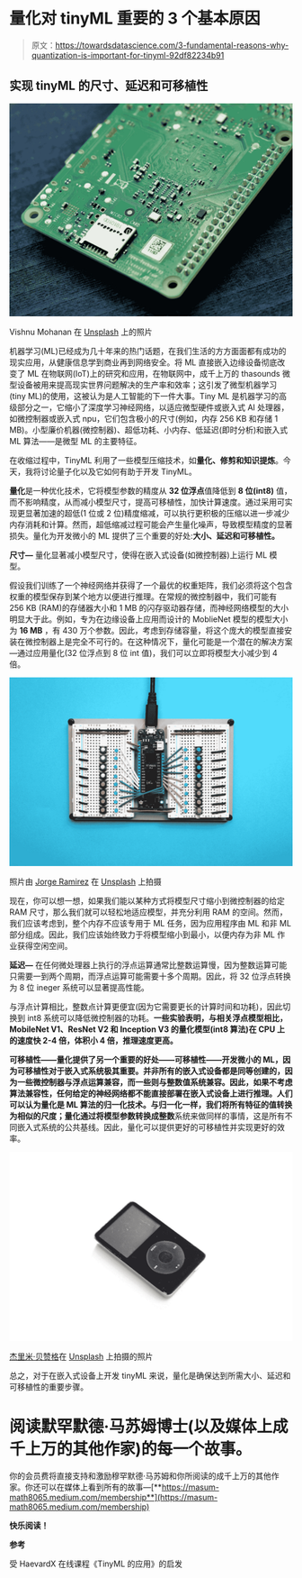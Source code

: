 # 量化对 tinyML 重要的 3 个基本原因

> 原文：<https://towardsdatascience.com/3-fundamental-reasons-why-quantization-is-important-for-tinyml-92df82234b91>

## 实现 tinyML 的尺寸、延迟和可移植性

![](img/2d984d2b9be2e917ef99a14d47f76b32.png)

Vishnu Mohanan 在 [Unsplash](https://unsplash.com?utm_source=medium&utm_medium=referral) 上的照片

机器学习(ML)已经成为几十年来的热门话题，在我们生活的方方面面都有成功的现实应用，从健康信息学到商业再到网络安全。将 ML 直接嵌入边缘设备彻底改变了 ML 在物联网(IoT)上的研究和应用，在物联网中，成千上万的 thasounds 微型设备被用来提高现实世界问题解决的生产率和效率；这引发了微型机器学习(tiny ML)的使用，这被认为是人工智能的下一件大事。Tiny ML 是机器学习的高级部分之一，它缩小了深度学习神经网络，以适应微型硬件或嵌入式 AI 处理器，如微控制器或嵌入式 npu，它们包含极小的尺寸(例如，内存 256 KB 和存储 1 MB)。小型廉价机器(微控制器)、超低功耗、小内存、低延迟(即时分析)和嵌入式 ML 算法——是微型 ML 的主要特征。

在收缩过程中，TinyML 利用了一些模型压缩技术，如**量化、修剪和知识提炼**。今天，我将讨论量子化以及它如何有助于开发 TinyML。

**量化**是一种优化技术，它将模型参数的精度从 **32 位浮点**值降低到 **8 位(int8)** 值，而不影响精度，从而减小模型尺寸，提高可移植性，加快计算速度。通过采用可实现更显著加速的超低(1 位或 2 位)精度缩减，可以执行更积极的压缩以进一步减少内存消耗和计算。然而，超低缩减过程可能会产生量化噪声，导致模型精度的显著损失。量化为开发微小的 ML 提供了三个重要的好处:**大小、延迟和可移植性。**

**尺寸—** 量化显著减小模型尺寸，使得在嵌入式设备(如微控制器)上运行 ML 模型。

假设我们训练了一个神经网络并获得了一个最优的权重矩阵，我们必须将这个包含权重的模型保存到某个地方以便进行推理。在常规的微控制器中，我们可能有 256 KB (RAM)的存储器大小和 1 MB 的闪存驱动器存储，而神经网络模型的大小明显大于此。例如，专为在边缘设备上应用而设计的 MoblieNet 模型的模型大小为 **16 MB** ，有 430 万个参数。因此，考虑到存储容量，将这个庞大的模型直接安装在微控制器上是完全不可行的。在这种情况下，量化可能是一个潜在的解决方案—通过应用量化(32 位浮点到 8 位 int 值)，我们可以立即将模型大小减少到 4 倍。

![](img/b0e05c6100ef0883a3aee18ae43babdd.png)

照片由 [Jorge Ramirez](https://unsplash.com/@jorgedevs?utm_source=medium&utm_medium=referral) 在 [Unsplash](https://unsplash.com?utm_source=medium&utm_medium=referral) 上拍摄

现在，你可以想一想，如果我们能以某种方式将模型尺寸缩小到微控制器的给定 RAM 尺寸，那么我们就可以轻松地适应模型，并充分利用 RAM 的空间。然而，我们应该考虑到，整个内存不应该专用于 ML 任务，因为应用程序由 ML 和非 ML 部分组成。因此，我们应该始终致力于将模型缩小到最小，以便内存为非 ML 作业获得空闲空间。

**延迟—** 在任何微处理器上执行的浮点运算通常比整数运算慢，因为整数运算可能只需要一到两个周期，而浮点运算可能需要十多个周期。因此，将 32 位浮点转换为 8 位 ineger 系统可以显著提高性能。

与浮点计算相比，整数点计算更便宜(因为它需要更长的计算时间和功耗)，因此切换到 int8 系统可以降低微控制器的功耗。**一些实验表明，与相关浮点模型相比，MobileNet V1、ResNet V2 和 Inception V3 的量化模型(int8 算法)在 CPU 上的速度快 2-4 倍，体积小 4 倍，推理速度更高。**

**可移植性——**量化提供了另一个重要的好处——**可移植性**——开发微小的 ML，因为可移植性对于嵌入式系统极其重要。并非所有的嵌入式设备都是同等创建的，因为一些微控制器与浮点运算兼容，而一些则与整数值系统兼容。因此，如果不考虑算法兼容性，任何给定的神经网络都不能直接部署在嵌入式设备上进行推理。人们可以认为量化是 ML 算法的归一化技术。与归一化一样，我们将所有特征的值转换为相似的尺度；量化通过将模型参数转换成**整数**系统来做同样的事情，这是所有不同嵌入式系统的公共基线。因此，量化可以提供更好的可移植性并实现更好的效率。

![](img/18722f4f51cddc2f54c144f27ec2f759.png)

[杰里米·贝赞格](https://unsplash.com/@unarchive?utm_source=medium&utm_medium=referral)在 [Unsplash](https://unsplash.com?utm_source=medium&utm_medium=referral) 上拍摄的照片

总之，对于在嵌入式设备上开发 tinyML 来说，量化是确保达到所需大小、延迟和可移植性的重要步骤。

# 阅读默罕默德·马苏姆博士(以及媒体上成千上万的其他作家)的每一个故事。

你的会员费将直接支持和激励穆罕默德·马苏姆和你所阅读的成千上万的其他作家。你还可以在媒体上看到所有的故事—[**https://masum-math8065.medium.com/membership**](https://masum-math8065.medium.com/membership)

**快乐阅读！**

**参考**

受 HaevardX 在线课程《TinyML 的应用》的启发